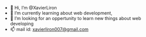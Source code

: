 - 👋 Hi, I’m @XavierLiron
- 🌱 I’m currently learning about web development,
- 💞️ I’m looking for an oppertunity to learn new things about web developing
- 📫 mail id: xavierliron007@gmail.com

<!---
XavierLiron/XavierLiron is a ✨ special ✨ repository because its `README.md` (this file) appears on your GitHub profile.
You can click the Preview link to take a look at your changes.
--->
